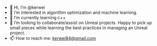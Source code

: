 - 👋 Hi, I’m @kerwei
- 👀 I’m interested in algorithm optimization and machine learning.
- 🌱 I’m currently learning c++
- 💞️ I’m looking to collaborate/assist on Unreal projects. Happy to pick up small pieces while learning the best practices in managing an Unreal project.
- 📫 How to reach me: kerwei84@gmail.com

<!---
kerwei/kerwei is a ✨ special ✨ repository because its `README.md` (this file) appears on your GitHub profile.
You can click the Preview link to take a look at your changes.
--->
